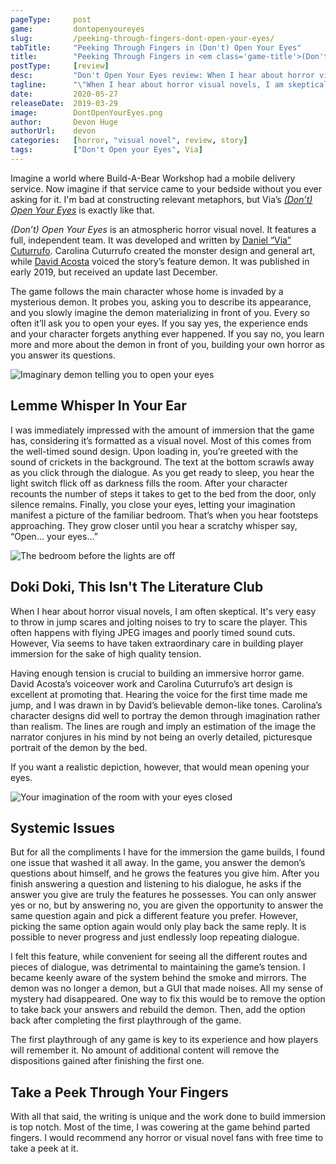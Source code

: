 ```yaml
---
pageType:     post
game:         dontopenyoureyes
slug:         /peeking-through-fingers-dont-open-your-eyes/
tabTitle:     "Peeking Through Fingers in (Don't) Open Your Eyes"
title:        "Peeking Through Fingers in <em class='game-title'>(Don't) Open Your Eyes</em>"
postType:     [review]
desc:         "Don't Open Your Eyes review: When I hear about horror visual novels, I am skeptical. It's easy to throw in jump scares and jolting noises to scare the player. However, Via took care in building player immersion for high quality tension."
tagline:      "\"When I hear about horror visual novels, I am skeptical. It's easy to throw in jump scares and jolting noises to scare the player. However, Via took care in building player immersion for high quality tension.\""
date:         2020-05-27
releaseDate:  2019-03-29
image:        DontOpenYourEyes.png
author:       Devon Huge
authorUrl:    devon
categories:   [horror, "visual novel", review, story]
tags:         ["Don't Open your Eyes", Via]
---
```

Imagine a world where Build-A-Bear Workshop had a mobile delivery service. Now imagine if that service came to your bedside without you ever asking for it. I'm bad at constructing relevant metaphors, but Via’s [*(Don’t) Open Your Eyes*](https://via01.itch.io/dont-open-your-eyes) is exactly like that.

*(Don’t) Open Your Eyes* is an atmospheric horror visual novel. It features a full, independent team. It was developed and written by [Daniel “Via” Cuturrufo](https://twitter.com/Lumino_Via). Carolina Cuturrufo created the monster design and general art, while [David Acosta](https://twitter.com/CardioPen) voiced the story’s feature demon. It was published in early 2019, but received an update last December.

The game follows the main character whose home is invaded by a mysterious demon. It probes you, asking you to describe its appearance, and you slowly imagine the demon materializing in front of you. Every so often it’ll ask you to open your eyes. If you say yes, the experience ends and your character forgets anything ever happened. If you say no, you learn more and more about the demon in front of you, building your own horror as you answer its questions.

![Imaginary demon telling you to open your eyes][image0]

## Lemme Whisper In Your Ear

I was immediately impressed with the amount of immersion that the game has, considering it’s formatted as a visual novel. Most of this comes from the well-timed sound design. Upon loading in, you’re greeted with the sound of crickets in the background. The text at the bottom scrawls away as you click through the dialogue. As you get ready to sleep, you hear the light switch flick off as darkness fills the room. After your character recounts the number of steps it takes to get to the bed from the door, only silence remains. Finally, you close your eyes, letting your imagination manifest a picture of the familiar bedroom. That’s when you hear footsteps approaching. They grow closer until you hear a scratchy whisper say, “Open… your eyes…”

![The bedroom before the lights are off][image1]

## Doki Doki, This Isn't The Literature Club

When I hear about horror visual novels, I am often skeptical. It's very easy to throw in jump scares and jolting noises to try to scare the player. This often happens with flying JPEG images and poorly timed sound cuts. However, Via seems to have taken extraordinary care in building player immersion for the sake of high quality tension.

Having enough tension is crucial to building an immersive horror game. David Acosta’s voiceover work and Carolina Cuturrufo’s art design is excellent at promoting that. Hearing the voice for the first time made me jump, and I was drawn in by David’s believable demon-like tones. Carolina’s character designs did well to portray the demon through imagination rather than realism. The lines are rough and imply an estimation of the image the narrator conjures in his mind by not being an overly detailed, picturesque portrait of the demon by the bed.

If you want a realistic depiction, however, that would mean opening your eyes.

![Your imagination of the room with your eyes closed][image2]

## Systemic Issues

But for all the compliments I have for the immersion the game builds, I found one issue that washed it all away. In the game, you answer the demon’s questions about himself, and he grows the features you give him. After you finish answering a question and listening to his dialogue, he asks if the answer you give are truly the features he possesses. You can only answer yes or no, but by answering no, you are given the opportunity to answer the same question again and pick a different feature you prefer. However, picking the same option again would only play back the same reply. It is possible to never progress and just endlessly loop repeating dialogue.

I felt this feature, while convenient for seeing all the different routes and pieces of dialogue, was detrimental to maintaining the game’s tension. I became keenly aware of the system behind the smoke and mirrors. The demon was no longer a demon, but a GUI that made noises. All my sense of mystery had disappeared. One way to fix this would be to remove the option to take back your answers and rebuild the demon. Then, add the option back after completing the first playthrough of the game.

The first playthrough of any game is key to its experience and how players will remember it. No amount of additional content will remove the dispositions gained after finishing the first one.

## Take a Peek Through Your Fingers

With all that said, the writing is unique and the work done to build immersion is top notch. Most of the time, I was cowering at the game behind parted fingers. I would recommend any horror or visual novel fans with free time to take a peek at it.

[image0]: /images/post/dontopenyoureyes/DontOpenYourEyes0.png
[image1]: /images/post/dontopenyoureyes/DontOpenYourEyes1.png
[image2]: /images/post/dontopenyoureyes/DontOpenYourEyes2.png
[image3]: /images/post/dontopenyoureyes/DontOpenYourEyes3.png
[image4]: /images/post/dontopenyoureyes/DontOpenYourEyes4.png
